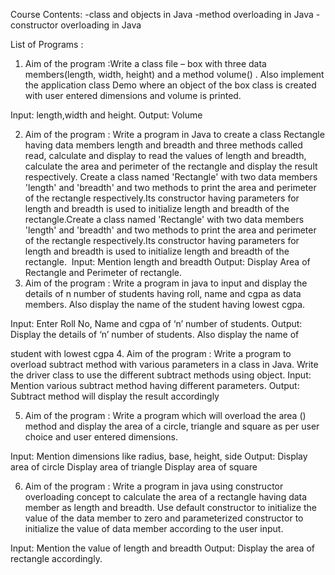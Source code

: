 Course Contents: -class and objects in Java
-method overloading in Java
-constructor overloading in Java

List of Programs :

1. Aim of the program :Write a class file – box with three data members(length, width, height)
   and a method volume() . Also implement the application class Demo where an object of the
   box class is created with user entered dimensions and volume is printed.

Input: length,width and height.
Output: Volume

2. Aim of the program : Write a program in Java to create a class Rectangle having data members
   length and breadth and three methods called read, calculate and display to read the values of
   length and breadth, calculate the area and perimeter of the rectangle and display the result
   respectively.
   Create a class named &#39;Rectangle&#39; with two data members &#39;length&#39; and &#39;breadth&#39; and two methods to print the area and perimeter of the rectangle respectively.Its constructor having parameters for length and breadth is used to initialize length and breadth of the rectangle.Create a class named &#39;Rectangle&#39; with two data members &#39;length&#39; and &#39;breadth&#39; and two methods to print the area and perimeter of the rectangle respectively.Its constructor having parameters for length and breadth is used to initialize length and breadth of the rectangle.  Input: Mention length and breadth Output: Display Area of Rectangle and Perimeter of rectangle.
3. Aim of the program : Write a program in java to input and display the details of n number of
   students having roll, name and cgpa as data members. Also display the name of the
   student having lowest cgpa.

Input: Enter Roll No, Name and cgpa of ‘n’ number of students.
Output: Display the details of ‘n’ number of students. Also display the name of

student with lowest cgpa 4. Aim of the program : Write a program to overload subtract method with various parameters in a
class in Java. Write the driver class to use the different subtract methods using object.
Input: Mention various subtract method having different parameters.
Output: Subtract method will display the result accordingly

5. Aim of the program : Write a program which will overload the area () method and display the
   area of a circle, triangle and square as per user choice and user entered dimensions.

Input: Mention dimensions like radius, base, height, side
Output: Display area of circle
Display area of triangle
Display area of square

6. Aim of the program : Write a program in java using constructor overloading concept to calculate
   the area of a rectangle having data member as length and breadth. Use default constructor to
   initialize the value of the data member to zero and parameterized constructor to initialize the value
   of data member according to the user input.

Input: Mention the value of length and breadth
Output: Display the area of rectangle accordingly.
